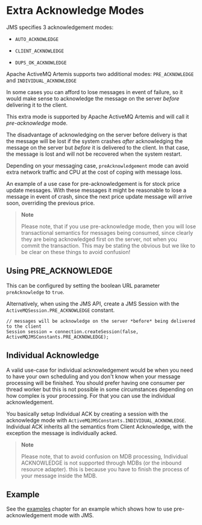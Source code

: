 # Extra Acknowledge Modes

JMS specifies 3 acknowledgement modes:

-   `AUTO_ACKNOWLEDGE`

-   `CLIENT_ACKNOWLEDGE`

-   `DUPS_OK_ACKNOWLEDGE`

Apache ActiveMQ Artemis supports two additional modes: `PRE_ACKNOWLEDGE` and
`INDIVIDUAL_ACKNOWLEDGE`

In some cases you can afford to lose messages in event of failure, so it
would make sense to acknowledge the message on the server *before*
delivering it to the client.

This extra mode is supported by Apache ActiveMQ Artemis and will call it
*pre-acknowledge* mode.

The disadvantage of acknowledging on the server before delivery is that
the message will be lost if the system crashes *after* acknowledging the
message on the server but *before* it is delivered to the client. In
that case, the message is lost and will not be recovered when the system
restart.

Depending on your messaging case, `preAcknowledgement` mode can avoid
extra network traffic and CPU at the cost of coping with message loss.

An example of a use case for pre-acknowledgement is for stock price
update messages. With these messages it might be reasonable to lose a
message in event of crash, since the next price update message will
arrive soon, overriding the previous price.

> **Note**
>
> Please note, that if you use pre-acknowledge mode, then you will lose
> transactional semantics for messages being consumed, since clearly
> they are being acknowledged first on the server, not when you commit
> the transaction. This may be stating the obvious but we like to be
> clear on these things to avoid confusion!

## Using PRE_ACKNOWLEDGE

This can be configured by setting the boolean URL parameter `preAcknowledge`
to `true`.

Alternatively, when using the JMS API, create a JMS Session with the
`ActiveMQSession.PRE_ACKNOWLEDGE` constant.

    // messages will be acknowledge on the server *before* being delivered to the client
    Session session = connection.createSession(false, ActiveMQJMSConstants.PRE_ACKNOWLEDGE);

## Individual Acknowledge

A valid use-case for individual acknowledgement would be when you need
to have your own scheduling and you don't know when your message
processing will be finished. You should prefer having one consumer per
thread worker but this is not possible in some circumstances depending
on how complex is your processing. For that you can use the individual
acknowledgement.

You basically setup Individual ACK by creating a session with the
acknowledge mode with `ActiveMQJMSConstants.INDIVIDUAL_ACKNOWLEDGE`.
Individual ACK inherits all the semantics from Client Acknowledge, with
the exception the message is individually acked.

> **Note**
>
> Please note, that to avoid confusion on MDB processing, Individual
> ACKNOWLEDGE is not supported through MDBs (or the inbound resource
> adapter). this is because you have to finish the process of your
> message inside the MDB.

## Example

See the [examples](examples.md) chapter for an example which shows how to
use pre-acknowledgement mode with JMS.
